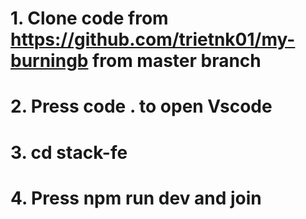 # 1. Clone code from https://github.com/trietnk01/my-burningb from master branch

# 2. Press code . to open Vscode

# 3. cd stack-fe

# 4. Press npm run dev and join
